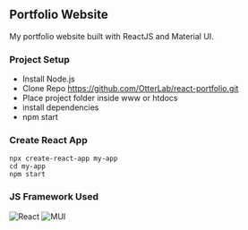 ## Portfolio Website
My portfolio website built with ReactJS and Material UI.

### Project Setup
- Install Node.js
- Clone Repo https://github.com/OtterLab/react-portfolio.git
- Place project folder inside www or htdocs
- install dependencies
- npm start

### Create React App
```
npx create-react-app my-app
cd my-app
npm start
```
### JS Framework Used
![React](https://img.shields.io/badge/react-%2320232a.svg?style=for-the-badge&logo=react&logoColor=%2361DAFB)
![MUI](https://img.shields.io/badge/MUI-%230081CB.svg?style=for-the-badge&logo=mui&logoColor=white)